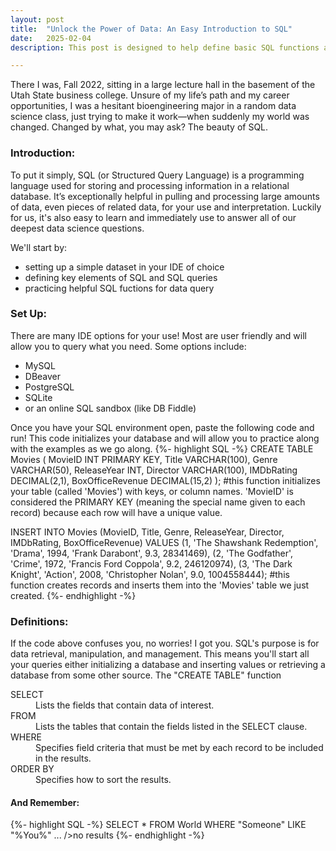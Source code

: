 ```yaml
---
layout: post
title:  "Unlock the Power of Data: An Easy Introduction to SQL"
date:   2025-02-04
description: This post is designed to help define basic SQL functions and guide you through your first SQL query as you enter the world of data science. You got this!!! 

---
```


<p class="intro"><span class="dropcap">T</span>here I was, Fall 2022, sitting in a large lecture hall in the basement of the Utah State business college. Unsure of my life’s path and my career opportunities, I was a hesitant bioengineering major in a random data science class, just trying to make it work—when suddenly my world was changed. Changed by what, you may ask? The beauty of SQL. </p>

### Introduction:
To put it simply, SQL (or Structured Query Language) is a programming language used for storing and processing information in a relational database. It’s exceptionally helpful in pulling and processing large amounts of data, even pieces of related data, for your use and interpretation. Luckily for us, it's also easy to learn and immediately use to answer all of our deepest data science questions. 

We'll start by:
* setting up a simple dataset in your IDE of choice
* defining key elements of SQL and SQL queries
* practicing helpful SQL fuctions for data query

### Set Up:
There are many IDE options for your use! Most are user friendly and will allow you to query what you need. Some options include:
* MySQL
* DBeaver
* PostgreSQL
* SQLite
* or an online SQL sandbox (like DB Fiddle)

Once you have your SQL environment open, paste the following code and run! This code initializes your database and will allow you to practice along with the examples as we go along. 
{%- highlight SQL -%}
CREATE TABLE Movies (
    MovieID INT PRIMARY KEY,
    Title VARCHAR(100),
    Genre VARCHAR(50),
    ReleaseYear INT,
    Director VARCHAR(100),
    IMDbRating DECIMAL(2,1),
    BoxOfficeRevenue DECIMAL(15,2)
); #this function initializes your table (called 'Movies') with keys, or column names. 'MovieID' is considered the PRIMARY KEY (meaning the special name given to each record) because each row will have a unique value.

INSERT INTO Movies (MovieID, Title, Genre, ReleaseYear, Director, IMDbRating, BoxOfficeRevenue)
VALUES
(1, 'The Shawshank Redemption', 'Drama', 1994, 'Frank Darabont', 9.3, 28341469),
(2, 'The Godfather', 'Crime', 1972, 'Francis Ford Coppola', 9.2, 246120974),
(3, 'The Dark Knight', 'Action', 2008, 'Christopher Nolan', 9.0, 1004558444);
#this function creates records and inserts them into the 'Movies' table we just created. 
{%- endhighlight -%}

### Definitions:
If the code above confuses you, no worries! I got you. SQL's purpose is for data retrieval, manipulation, and management. This means you'll start all your queries either initializing a database and inserting values or retrieving a database from some other source. The "CREATE TABLE" function 

<dl>
  <dt>SELECT</dt>
  <dd>Lists the fields that contain data of interest.</dd>
  <dt>FROM</dt>
  <dd>Lists the tables that contain the fields listed in the SELECT clause.</dd>
  <dt>WHERE</dt>
  <dd>Specifies field criteria that must be met by each record to be included in the results.</dd>
  <dt>ORDER BY</dt>
  <dd>Specifies how to sort the results.</dd>
</dl>


#### And Remember:

{%- highlight SQL -%}
SELECT *
FROM World
WHERE "Someone"
LIKE "%You%"
...
/>no results
{%- endhighlight -%}